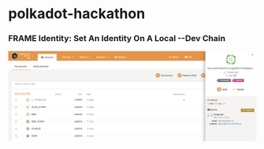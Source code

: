 # polkadot-hackathon

### FRAME Identity: Set An Identity On A Local --Dev Chain

![frame-identity](frame-identity.png)
